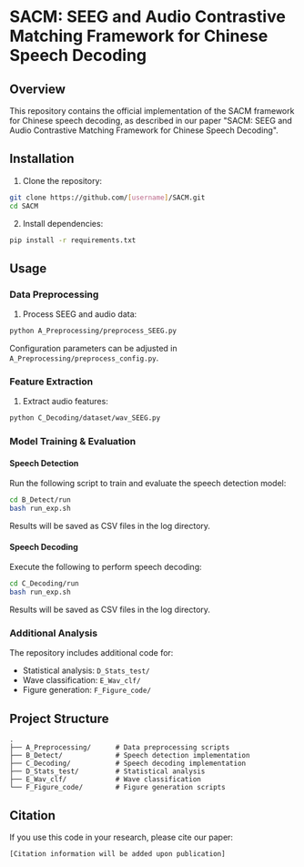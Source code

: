 # SACM: SEEG and Audio Contrastive Matching Framework for Chinese Speech Decoding

## Overview
This repository contains the official implementation of the SACM framework for Chinese speech decoding, as described in our paper "SACM: SEEG and Audio Contrastive Matching Framework for Chinese Speech Decoding".

## Installation

1. Clone the repository:
```bash
git clone https://github.com/[username]/SACM.git
cd SACM
```

2. Install dependencies:
```bash
pip install -r requirements.txt
```

## Usage

### Data Preprocessing
1. Process SEEG and audio data:
```bash
python A_Preprocessing/preprocess_SEEG.py
```
Configuration parameters can be adjusted in `A_Preprocessing/preprocess_config.py`.

### Feature Extraction
1. Extract audio features:
```bash
python C_Decoding/dataset/wav_SEEG.py
```

### Model Training & Evaluation

#### Speech Detection
Run the following script to train and evaluate the speech detection model:
```bash
cd B_Detect/run
bash run_exp.sh
```
Results will be saved as CSV files in the log directory.

#### Speech Decoding
Execute the following to perform speech decoding:
```bash
cd C_Decoding/run
bash run_exp.sh
```
Results will be saved as CSV files in the log directory.

### Additional Analysis
The repository includes additional code for:
- Statistical analysis: `D_Stats_test/`
- Wave classification: `E_Wav_clf/`
- Figure generation: `F_Figure_code/`

## Project Structure
```
.
├── A_Preprocessing/      # Data preprocessing scripts
├── B_Detect/             # Speech detection implementation
├── C_Decoding/           # Speech decoding implementation
├── D_Stats_test/         # Statistical analysis
├── E_Wav_clf/            # Wave classification
└── F_Figure_code/        # Figure generation scripts
```

## Citation
If you use this code in your research, please cite our paper:
```
[Citation information will be added upon publication]
```
